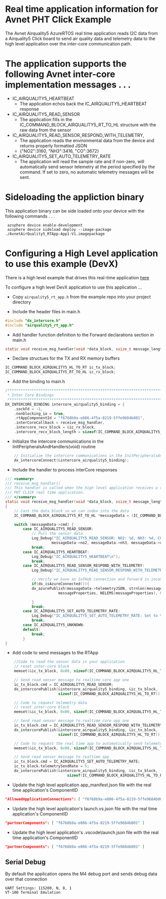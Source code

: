 # Real time application information for Avnet PHT Click Example

The Avnet Airquality5 AzureRTOS real time application reads I2C data from a Airquality5 Click board to send air quality data and telemetry data to the high level application over the inter-core communication path.
 
# The application supports the following Avnet inter-core implementation messages . . .

* IC_AIRQUALITY5_HEARTBEAT 
  * The application echos back the IC_AIRQUALITY5_HEARTBEAT response
* IC_AIRQUALITY5_READ_SENSOR
  * The application fills in the IC_COMMAND_BLOCK_AIRQUALITY5_RT_TO_HL structure with the raw data from the sensor
* IC_AIRQUALITY5_READ_SENSOR_RESPOND_WITH_TELEMETRY, 
  * The application reads the environmental data from the device and returns properly formatted JSON
  * {"NO2":3160, "NH3":3416, "CO":3672}
* IC_AIRQUALITY5_SET_AUTO_TELEMETRY_RATE
  * The application will read the sample rate and if non-zero, will automatically send sensor telemetry at the period specified by the command.  If set to zero, no automatic telemetry messages will be sent. 

# Sideloading the appliction binary

This application binary can be side loaded onto your device with the following commands . . .

     azsphere device enable-development
     azsphere device sideload deploy --image-package ./AvnetAirQuality5_RTApp-App1-V1.imagepackage

# Configuring a High Level application to use this example (DevX)
There is a high level example that drives this real-time application [here](https://github.com/Avnet/AzureSphereDevX.Examples)

To configure a high level DevX application to use this application ...

* Copy ```airquality5_rt_app.h``` from the example repo into your project directory

* Include the header files in main.h

```c
#include "dx_intercore.h"
#include "airquality5_rt_app.h"
```

* Add handler function definition to the Forward declarations section in main.h
```c
static void receive_msg_handler(void *data_block, ssize_t message_length);
```

* Declare structues for the TX and RX memory buffers
```c
IC_COMMAND_BLOCK_AIRQUALITY5_HL_TO_RT ic_tx_block;
IC_COMMAND_BLOCK_AIRQUALITY5_RT_TO_HL ic_rx_block;
```

* Add the binding to main.h
```c
/****************************************************************************************
 * Inter Core Bindings
 *****************************************************************************************/
DX_INTERCORE_BINDING intercore_airquality5_binding = {
    .sockFd = -1,
    .nonblocking_io = true,
    .rtAppComponentId = "f6768b9a-e086-4f5a-8219-5ffe9684b001",
    .interCoreCallback = receive_msg_handler,
    .intercore_recv_block = &ic_rx_block,
    .intercore_recv_block_length = sizeof(IC_COMMAND_BLOCK_AIRQUALITY5_RT_TO_HL)};
```

* Initialize the intercore communications in the InitPeripheralsAndHandlers(void) routine
```c
    // Initialize the intercore communications in the InitPeripheralsAndHandlers(void) routine
    dx_intercoreConnect(&intercore_airquality5_binding);
```
* Include the handler to process interCore responses
```c
/// <summary>
/// receive_msg_handler()
/// This handler is called when the high level application receives a raw data read response from the 
/// PHT CLICK real time application.
/// </summary>
static void receive_msg_handler(void *data_block, ssize_t message_length)
{
    // Cast the data block so we can index into the data
    IC_COMMAND_BLOCK_AIRQUALITY5_RT_TO_HL *messageData = (IC_COMMAND_BLOCK_AIRQUALITY5_RT_TO_HL*) data_block;

    switch (messageData->cmd) {
        case IC_AIRQUALITY5_READ_SENSOR:
            // Pull the sensor data 
            Log_Debug("IC_AIRQUALITY5_READ_SENSOR: NO2: %d, NH3: %d, CO: %d\n", 
                     messageData->no2, messageData->nh3, messageData->co, messageData->co);
            break;
        case IC_AIRQUALITY5_HEARTBEAT:
            Log_Debug("IC_AIRQUALITY5_HEARTBEAT\n");
            break;
        case IC_AIRQUALITY5_READ_SENSOR_RESPOND_WITH_TELEMETRY:
            Log_Debug("IC_AIRQUALITY5_READ_SENSOR_RESPOND_WITH_TELEMETRY: %s\n", messageData->telemetryJSON);

            // Verify we have an IoTHub connection and forward in incomming JSON telemetry data
            if(dx_isAzureConnected()){
            dx_azurePublish(messageData->telemetryJSON, strnlen(messageData->telemetryJSON, JSON_STRING_MAX_SIZE), 
                        messageProperties, NELEMS(messageProperties), &contentProperties);

            }
            break;
        case IC_AIRQUALITY5_SET_AUTO_TELEMETRY_RATE:
            Log_Debug("IC_AIRQUALITY5_SET_AUTO_TELEMETRY_RATE: Set to %d seconds\n", messageData->telemtrySendRate);
            break;
        case IC_AIRQUALITY5_UNKNOWN:
        default:
            break;
        }
}
```
* Add code to send messages to the RTApp
```c
    //Code to read the sensor data in your application
    // reset inter-core block
    memset(&ic_tx_block, 0x00, sizeof(IC_COMMAND_BLOCK_AIRQUALITY5_HL_TO_RT));

    // Send read sensor message to realtime core app one
    ic_tx_block.cmd = IC_AIRQUALITY5_READ_SENSOR;
    dx_intercorePublish(&intercore_airquality5_binding, &ic_tx_block,
                        sizeof(IC_COMMAND_BLOCK_AIRQUALITY5_HL_TO_RT));

    // Code to request telemetry data 
    // reset inter-core block
    memset(&ic_tx_block, 0x00, sizeof(IC_COMMAND_BLOCK_AIRQUALITY5_HL_TO_RT));

    // Send read sensor message to realtime core app one
    ic_tx_block.cmd = IC_AIRQUALITY5_READ_SENSOR_RESPOND_WITH_TELEMETRY;
    dx_intercorePublish(&intercore_airquality5_binding, &ic_tx_block,
                        sizeof(IC_COMMAND_BLOCK_AIRQUALITY5_HL_TO_RT));

    // Code to request the real time app to automatically send telemetry data every 5 seconds
    memset(&ic_tx_block, 0x00, sizeof(IC_COMMAND_BLOCK_AIRQUALITY5_HL_TO_RT));

    // Send read sensor message to realtime app
    ic_tx_block.cmd = IC_AIRQUALITY5_SET_AUTO_TELEMETRY_RATE;
    ic_tx_block.telemetrySendRate = 5;
    dx_intercorePublish(&intercore_airquality5_binding, &ic_tx_block,
                            sizeof(IC_COMMAND_BLOCK_AIRQUALITY5_HL_TO_RT));     
```
* Update the high level application app_manifest.json file with the real time application's ComponentID
 ```JSON
 "AllowedApplicationConnections": [ "f6768b9a-e086-4f5a-8219-5ffe9684b001" ]
 ```
* Update the high level application's launch.vs.json  file with the real time application's ComponentID
 ```JSON
"partnerComponents": [ "f6768b9a-e086-4f5a-8219-5ffe9684b001" ]
```
* Update the high level application's .vscode\launch.json  file with the real time application's ComponentID
 ```JSON
"partnerComponents": [ "f6768b9a-e086-4f5a-8219-5ffe9684b001" ]
 ```

## Serial Debug
By default the application opens the M4 debug port and sends debug data over that connection

    UART Settings: 115200, N, 8, 1
    VT-100 Terminal Emulation
